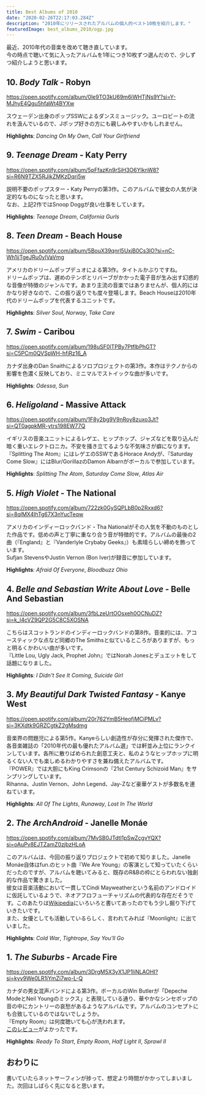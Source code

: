 ```yaml
---
title: Best Albums of 2010
date: "2020-02-26T22:17:03.284Z"
description: "2010年にリリースされたアルバムの個人的ベスト10枚を紹介します。"
featuredImage: best_albums_2010/ogp.jpg
---
```


最近、2010年代の音楽を改めて聴き直しています。  
今の時点で聴いて気に入ったアルバムを1年につき10枚ずつ選んだので、少しずつ紹介しようと思います。

## 10. *Body Talk* - Robyn
https://open.spotify.com/album/0le9TO3kU69m6iWHTjNs9Y?si=Y-MJhyE4Qgu5hfaWt4BYXw

スウェーデン出身のポップSSWによるダンスミュージック。ユーロビートの流れを汲んでいるので、Jポップ好きの方にも親しみやすいかもしれません。

**Highlights**: *Dancing On My Own*, *Call Your Girlfriend*

## 9. *Teenage Dream*  - Katy Perry
https://open.spotify.com/album/5pFfazKn9rSiH3O6YlknW8?si=R6N9TZX5RJikZMKzDqri5w

説明不要のポップスター・Katy Perryの第3作。このアルバムで彼女の人気が決定的なものになったと思います。  
なお、上記2作ではSnoop Doggが良い仕事をしています。

**Highlights**: *Teenage Dream*, *California Gurls*

## 8. *Teen Dream* - Beach House
https://open.spotify.com/album/5BouX39qnrl5UxjB0Cs3lO?si=nC-Wh1ijTgeJRu0ylVaVmg

アメリカのドリームポップデュオによる第3作。タイトルかぶりですね。  
ドリームポップは、遅めのテンポとリバーブがかかった電子音が生み出す幻惑的な音像が特徴のジャンルです。あまり主流の音楽ではありませんが、個人的にはかなり好きなので、この振り返りでも度々登場します。Beach Houseは2010年代のドリームポップを代表するユニットです。

**Highlights**: *Silver Soul*, *Norway*, *Take Care*

## 7. *Swim* - Caribou
https://open.spotify.com/album/198uSF0lTPBy7PtflbPhGT?si=C5PCm0QVSpWH-hfjRz16_A

カナダ出身のDan Snaithによるソロプロジェクトの第3作。本作はテクノからの影響を色濃く反映しており、ミニマルでストイックな曲が多いです。

**Highlights**: *Odessa*, *Sun*

## 6. *Heligoland* - Massive Attack
https://open.spotify.com/album/1F8y2bg9V9nRoy8zuxo3Jt?si=QT0agpkMR-ytrs198EW77Q

イギリスの音楽ユニットによるレゲエ、ヒップホップ、ジャズなどを取り込んだ暗く重いエレクトロニカ。不安を掻き立てるような不気味さが癖になります。  
『Splitting The Atom』にはレゲエのSSWであるHorace Andyが、『Saturday Come Slow』にはBlur/GorillazのDamon Albarnがボーカルで参加しています。

**Highlights**: *Splitting The Atom*, *Saturday Come Slow*, *Atlas Air*

## 5. *High Violet* - The National
https://open.spotify.com/album/722zk0GySQPLbB0p2Rxxd6?si=8qlMX4IhTg67X3nYucTeqw

アメリカのインディーロックバンド・Tha Nationalがその人気を不動のものとした作品です。低めの声と丁寧に重なり合う音が特徴的です。アルバムの最後の2曲（『England』と『Vanderlyle Crybaby Geeks』）も素晴らしい締めを飾っています。  
Sufjan StevensやJustin Vernon (Bon Iver)が録音に参加しています。

**Highlights**: *Afraid Of Everyone*, *Bloodbuzz Ohio*

## 4. *Belle and Sebastian Write About Love* - Belle And Sebastian
https://open.spotify.com/album/3fbLzeUrtOOsxeh0OCNuDZ?si=k_l4cVZ9QP2G5C8C5XOSNA

こちらはスコットランドのインディーロックバンドの第8作。音楽的には、アコースティックな点など同郷のThe Smithsと似ているところがありますが、もっと明るくかわいい曲が多いです。  
『Little Lou, Ugly Jack, Prophet John』ではNorah Jonesとデュエットをして話題になりました。

**Highlights**: *I Didn't See It Coming*, *Suicide Girl*

## 3. *My Beautiful Dark Twisted Fantasy* - Kanye West
https://open.spotify.com/album/20r762YmB5HeofjMCiPMLv?si=3KXdtk9GRZCgtkZ2gMsdmg

音楽界の問題児による第5作。Kanyeらしい創造性が存分に発揮された傑作で、各音楽雑誌の「2010年代の最も優れたアルバム選」では軒並み上位にランクインしています。各所に散りばめられた創意工夫と、私のようなヒップホップに明るくない人でも楽しめるわかりやすさを兼ね備えたアルバムです。  
『POWER』では大胆にもKing Crimsonの『21st Century Schizoid Man』をサンプリングしています。  
Rihanna、Justin Vernon、John Legend、Jay-Zなど豪華ゲストが多数名を連ねています。

**Highlights**: *All Of The Lights*, *Runaway*, *Lost In The World*

## 2. *The ArchAndroid* - Janelle Monáe
https://open.spotify.com/album/7MvSB0JTdtl1pSwZcgvYQX?si=oAuPv8EJTZamZ0zjbzHLoA

このアルバムは、今回の振り返りプロジェクトで初めて知りました。Janelle Monáe自体はfun.のヒット曲『We Are Young』の客演として知っていたくらいだったのですが、アルバムを聴いてみると、既存のR&Bの枠にとらわれない独創的な作品で驚きました。  
彼女は音楽活動において一貫してCindi Mayweatherという名前のアンドロイドに仮託しているようで、ネオアフロフューチャリズムの代表的な存在だそうです。このあたりは[Wikipedia](https://en.wikipedia.org/wiki/Afrofuturism)にいろいろと書いてあったのでもう少し掘り下げていきたいです。  
また、女優としても活動しているらしく、言われてみれば『Moonlight』に出ていました。

**Highlights**: *Cold War*, *Tightrope*, *Say You'll Go*

## 1. *The Suburbs* - Arcade Fire
https://open.spotify.com/album/3DrgM5X3yX1JP1liNLAOHI?si=kyv9We0LR1iYmZi7wo-L-Q

カナダの男女混声バンドによる第3作。ボーカルのWin Butlerが「Depeche ModeとNeil Youngのミックス」と表現している通り、華やかなシンセポップの音の中にカントリーの哀愁があるようなアルバムです。アルバムのコンセプトにも合致しているのではないでしょうか。  
『Empty Room』は何度聴いても心が洗われます。  
[このレビュー](http://monchicon.jugem.jp/?eid=1220)がよかったです。

**Highlights**: *Ready To Start*, *Empty Room*, *Half Light II*,  *Sprawl II*

## おわりに
書いていたらネットサーフィンが捗って、想定より時間がかかってしまいました。次回はしばらく先になると思います。